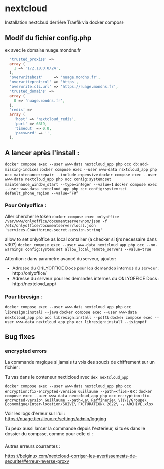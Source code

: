 # nextcloud

Installation nextcloud derrière Traefik via docker compose

## Modif du fichier config.php

ex avec le domaine nuage.mondns.fr

```php
  'trusted_proxies' =>                                          
  array (                  
    1 => '172.18.0.0/24',                                       
  ),                                                            
  'overwritehost'     => 'nuage.mondns.fr',
  'overwriteprotocol' => 'https',
  'overwrite.cli.url' => 'https://nuage.mondns.fr',
  'trusted_domains' => 
  array (
    0 => 'nuage.mondns.fr',
  ),
  'redis' => 
  array (
    'host' => 'nextcloud_redis', 
    'port' => 6379,
    'timeout' => 0.0,
    'password' => '',
  ),

```


## A lancer après l'install :

`docker compose exec --user www-data nextcloud_app php occ db:add-missing-indices`
`docker compose exec --user www-data nextcloud_app php occ maintenance:repair --include-expensive`
`docker compose exec --user www-data nextcloud_app php occ config:system:set maintenance_window_start --type=integer --value=1`
`docker compose exec --user www-data nextcloud_app php occ config:system:set default_phone_region --value=“FR”`

### Pour Onlyoffice :

Aller chercher le token
`docker compose exec onlyoffice /var/www/onlyoffice/documentserver/npm/json -f /etc/onlyoffice/documentserver/local.json 'services.CoAuthoring.secret.session.string'`

allow to set onlyoffice as local container (a checker si tjrs necessaire dans v30?)
`docker compose exec --user www-data nextcloud_app php occ --no-warnings config:system:set allow_local_remote_servers --value=true`

Attention : dans parametre avancé du serveur, ajouter: 
- Adresse du ONLYOFFICE Docs pour les demandes internes du serveur : http://onlyoffice/ 
- Adresse du serveur pour les demandes internes du ONLYOFFICE Docs : http://nextcloud_app/

### Pour libresign :

`docker compose exec --user www-data nextcloud_app php occ libresign:install --java`
`docker compose exec --user www-data nextcloud_app php occ libresign:install --pdftk`
`docker compose exec --user www-data nextcloud_app php occ libresign:install --jsignpdf`


## Bug fixes


### encrypted errors

La commande magique si jamais tu vois des soucis de chiffrement sur un fichier :

Tu vas dans le conteneur nextlcloud avec `dex nextcloud_app`

`docker compose exec --user www-data nextcloud_app php occ encryption:fix-encrypted-version Guillaume --path=<file>`
	ex :
`docker compose exec --user www-data nextcloud_app php occ encryption:fix-encrypted-version Guillaume --path=La\ Raffinerie\ \(1\)/Groupe\ Economique/Inter-location/SUIVI\ FACTURATION\ 2022\ -\ ARCHIVE.xlsx `

Voir les logs d'erreur sur l'ui : https://nuage.tierslieux.re/settings/admin/logging

Tu peux aussi lancer la commande depuis l'extérieur, si tu es dans le dossier du compose, comme pour celle ci :


###

Autres erreurs courrantes :

https://belginux.com/nextcloud-corriger-les-avertissements-de-securite/#erreur-reverse-proxy